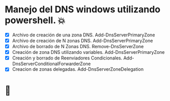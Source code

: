 # Manejo del DNS windows utilizando powershell. :collision: 

- [x] Archivo de creación de una zona DNS.              Add-DnsServerPrimaryZone 
- [x] Archivo de creación de N zonas DNS.               Add-DnsServerPrimaryZone 
- [x] Archivo de borrado de N Zonas DNS.                Remove-DnsServerZone
- [x] Creación de zona DNS utilizando variables.        Add-DnsServerPrimaryZone 
- [x] Creación y borrado de Reenviadores Condicionales. Add-DnsServerConditionalForwarderZone
- [x] Creacion de zonas delegadas.                      Add-DnsServerZoneDelegation
  
 # :toolbox:
